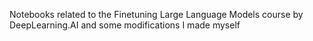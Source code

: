 Notebooks related to the Finetuning Large Language Models course by DeepLearning.AI
and some modifications I made myself
